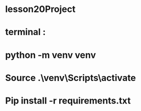 # lesson20Project
# terminal : 
# python -m venv venv
# Source .\venv\Scripts\activate
# Pip install -r requirements.txt
